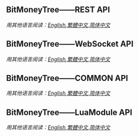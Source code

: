 <html lang="zh"> <head> <meta charset="utf-8"/><link rel="shortcut icon" href="https://www.mdeditor.com/images/logos/favicon.ico" type="image/x-icon"/> </head> <body><h2 id="h2-bitmoneytree-rest-api"><a name="BitMoneyTree——REST API" class="reference-link"></a><span class="header-link octicon octicon-link"></span>BitMoneyTree——REST API</h2><p><em>用其他语言阅读：<a href="https://github.com/BitMoneyTree/BitMoneyTree/blob/master/REST%20API_en.md">English</a>,<a href="https://github.com/BitMoneyTree/BitMoneyTree/blob/master/REST%20API_hk.md">繁體中文</a>,<a href="https://github.com/BitMoneyTree/BitMoneyTree/blob/master/REST%20API_cn.md">简体中文</a></em></p>  
  
<h2 id="h2-bitmoneytree-rest-api"><a name="BitMoneyTree——WebSocket API" class="reference-link"></a><span class="header-link octicon octicon-link"></span>BitMoneyTree——WebSocket API</h2><p><em>用其他语言阅读：<a href="https://github.com/BitMoneyTree/BitMoneyTree/blob/master/WebSocket%20API_en.md">English</a>,<a href="https://github.com/BitMoneyTree/BitMoneyTree/blob/master/WebSocket%20API_hk.md">繁體中文</a>,<a href="https://github.com/BitMoneyTree/BitMoneyTree/blob/master/WebSocket%20API_cn.md">简体中文</a></em></p> 
  
<h2 id="h2-bitmoneytree-common-api"><a name="BitMoneyTree——COMMON API" class="reference-link"></a><span class="header-link octicon octicon-link"></span>BitMoneyTree——COMMON API</h2><p><em>用其他语言阅读：<a href="https://github.com/BitMoneyTree/BitMoneyTree/blob/master/COMMON%20API_en.md" title="English">English</a>,<a href="https://github.com/BitMoneyTree/BitMoneyTree/blob/master/COMMON%20API_hk.md" title="繁體中文">繁體中文</a>,<a href="https://github.com/BitMoneyTree/BitMoneyTree/blob/master/COMMON%20API_cn.md" title="简体中文">简体中文</a></em></p>

<h2 id="h2-bitmoneytree-common-api"><a name="BitMoneyTree——COMMON API" class="reference-link"></a><span class="header-link octicon octicon-link"></span>BitMoneyTree——LuaModule API</h2><p><em>用其他语言阅读：<a href="https://github.com/BitMoneyTree/BitMoneyTree/blob/master/LuaModule%20API_en.md" title="English">English</a>,<a href="https://github.com/BitMoneyTree/BitMoneyTree/blob/master/COMMON%20API_hk.md" title="繁體中文">繁體中文</a>,<a href="https://github.com/BitMoneyTree/BitMoneyTree/blob/master/LuaModule%20API_cn.md" title="简体中文">简体中文</a></em></p>
</body> </html>
